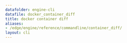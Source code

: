 ```yaml
---
datafolder: engine-cli
datafile: docker_container_diff
title: docker container diff
aliases:
- /edge/engine/reference/commandline/container_diff/
layout: cli
---
```


<!--
This page is automatically generated from Docker's source code. If you want to
suggest a change to the text that appears here, open a ticket or pull request
in the source repository on GitHub:

https://github.com/docker/cli
-->